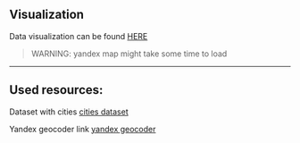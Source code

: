 Visualization
---
Data visualization can be found [HERE](https://dsba.herokuapp.com)
> WARNING: yandex map might take some time to load

---

Used resources:
---


Dataset with cities
[cities dataset](https://github.com/datasets/world-cities?files=1)

Yandex geocoder link
[yandex geocoder](https://tech.yandex.com/maps/jsapi/doc/2.1/quick-start/index-docpage/)